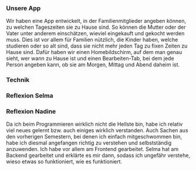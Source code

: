 ### Unsere App
Wir haben eine App entwickelt, in der Familienmitglieder angeben können, zu welchen Tageszeiten sie zu Hause sind. So können die Mutter oder der Vater unter anderem einschätzen, wieviel eingekauft und gekocht werden muss. Dies ist vor allem für Familien nützlich, die Kinder haben, welche studieren oder so alt sind, dass sie nicht mehr jeden Tag zu fixen Zeiten zu Hause sind.
Dafür haben wir einen Homebildschirm, auf dem man genau sieht, wer wann zu Hause ist und einen Bearbeiten-Tab, bei dem jede Person angeben kann, ob sie am Morgen, Mittag und Abend daheim ist.

### Technik

### Reflexion Selma

### Reflexion Nadine
Da ich beim Programmieren wirklich nicht die Hellste bin, habe ich relativ viel neues gelernt bzw. auch einiges wirklich verstanden. Auch Sachen aus den vorherigen Semestern, bei denen ich einfach mitgeschwommen bin, habe ich diesmal angefangen richtig zu verstehen und selbstständig anzuwenden. Ich habe vor allem am Frontend gearbeitet. Selma hat am Backend gearbeitet und erklärte es mir dann, sodass ich ungefähr verstehe, wieso etwas so funktioniert, wie es funktioniert.
